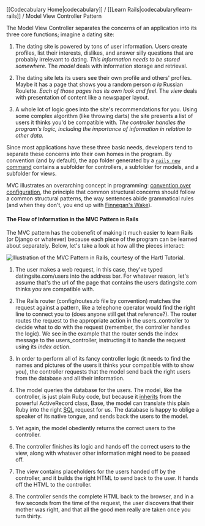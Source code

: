 [[Codecabulary Home|codecabulary]] / [[Learn Rails|codecabulary/learn-rails]] / Model View Controller Pattern

<!-- ---title: Model View Controller Pattern --- -->

The Model View Controller separates the concerns of an application into its three core functions; imagine a dating site:

1) The dating site is powered by tons of user information. Users create profiles, list their interests, dislikes, and answer silly questions that are probably irrelevant to dating. _This information needs to be stored somewhere_. The _model_ deals with information storage and retrieval.

2) The dating site lets its users see their own profile and others' profiles. Maybe it has a page that shows you a random person _a la_ Russian Roulette. _Each of those pages has its own look and feel_. The _view_ deals with presentation of content like a newspaper layout. 

3) A whole lot of logic goes into the site's recommendations for you. Using some complex algorithm (like throwing darts) the site presents a list of users it thinks you'd be compatible with. _The controller handles the program's logic, including the importance of information in relation to other data_. 

Since most applications have these three basic needs, developers tend to separate these concerns into their own homes in the program. By convention (and by default), the app folder generated by a [`rails new` command](google.com) contains a subfolder for controllers, a subfolder for models, and a subfolder for views. 

MVC illustrates an overarching concept in programming: [convention over configuration](google.com), the principle that common structural concerns should follow a common structural patterns, the way sentences abide grammatical rules (and when they don't, you end up with [Finnegan's Wake](http://en.wikipedia.org/wiki/Finnegans_Wake)). 

#### The Flow of Information in the MVC Pattern in Rails

The MVC pattern has the cobenefit of making it much easier to learn Rails (or Django or whatever) because each piece of the program can be learned about separately. Below, let's take a look at how all the pieces interact:

![Illustration of the MVC Pattern in Rails, courtesy of the [Hartl Tutorial](http://ruby.railstutorial.org/chapters/a-demo-app#sec-mvc_in_action).](http://ruby.railstutorial.org/images/figures/mvc_detailed.png)

1) The user makes a web request, in this case, they've typed datingsite.com/users into the address bar. For whatever reason, let's assume that's the url of the page that contains the users datingsite.com thinks _you_ are compatible with. 

2) The Rails router (config/routes.rb file by convention) matches the request against a pattern, like a telephone operator would find the right line to connect you to (does anyone still get that reference?). The router routes the request to the appropriate action in the users_controller to decide what to do with the request (remember, the controller handles the logic). We see in the example that the router sends the index message to the users_controller, instructing it to handle the request using its _index action_.

3) In order to perform all of its fancy controller logic (it needs to find the names and pictures of the users it thinks your compatible with to show you), the controller requests that the model send back the right users from the database and all their information.

4) The model queries the database for the users. The model, like the controller, is just plain Ruby code, but because it [inherits](google.com) from the powerful ActiveRecord class, Base, the model can translate this plain Ruby into the right [SQL](google.com) request for us. The database is happy to oblige a speaker of its native tongue, and sends back the users to the model. 

5) Yet again, the model obediently returns the correct users to the controller. 

6) The controller finishes its logic and hands off the correct users to the view, along with whatever other information might need to be passed off. 

7) The view contains placeholders for the users handed off by the controller, and it builds the right HTML to send back to the user. It hands off the HTML to the controller.

8) The controller sends the complete HTML back to the browser, and in a few seconds from the time of the request, the user discovers that their mother was right, and that all the good men really are taken once you turn thirty. 
